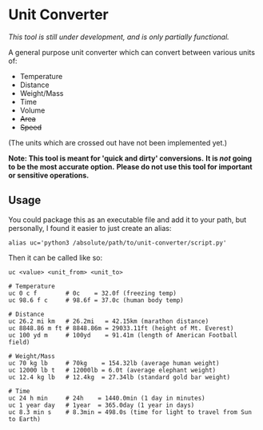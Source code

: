 # Unit Converter

*This tool is still under development, and is only partially functional.*

A general purpose unit converter which can convert between various units of:
 - Temperature
 - Distance
 - Weight/Mass
 - Time
 - Volume
 - ~~Area~~
 - ~~Speed~~

(The units which are crossed out have not been implemented yet.)

**Note: This tool is meant for 'quick and dirty' conversions.** 
**It is *not* going to be the most accurate option.**
**Please do not use this tool for important or sensitive operations.**

## Usage

You could package this as an executable file and add it to your path, but personally, I found it easier to just create an alias: 
```shell
alias uc='python3 /absolute/path/to/unit-converter/script.py'
```
Then it can be called like so:
```shell
uc <value> <unit_from> <unit_to>

# Temperature
uc 0 c f        # 0c    = 32.0f (freezing temp)
uc 98.6 f c     # 98.6f = 37.0c (human body temp)

# Distance
uc 26.2 mi km   # 26.2mi   = 42.15km (marathon distance)
uc 8848.86 m ft # 8848.86m = 29033.11ft (height of Mt. Everest)
uc 100 yd m     # 100yd    = 91.41m (length of American Football field)

# Weight/Mass
uc 70 kg lb     # 70kg    = 154.32lb (average human weight)
uc 12000 lb t   # 12000lb = 6.0t (average elephant weight)
uc 12.4 kg lb   # 12.4kg  = 27.34lb (standard gold bar weight)

# Time
uc 24 h min     # 24h    = 1440.0min (1 day in minutes)
uc 1 year day   # 1year  = 365.0day (1 year in days)
uc 8.3 min s    # 8.3min = 498.0s (time for light to travel from Sun to Earth)
```
